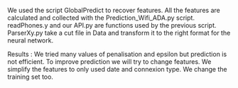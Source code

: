 We used the script GlobalPredict to recover features. All the features are calculated and collected with the Prediction_Wifi_ADA.py script.
readPhones.y and our API.py are functions used by the previous script.
ParserXy.py take a cut file in Data and transform it to the right format for the neural network.


Results : 
We tried many values of penalisation and epsilon but prediction is not efficient. To improve prediction we will try to change features. We simplify the features to only used date and connexion type. We change the training set too.